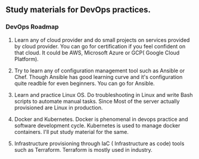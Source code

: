 ## Study materials for DevOps practices.

### DevOps Roadmap
  
  1. Learn any of cloud provider and do small projects on services provided by cloud provider. You can go for certification if you feel confident on that        cloud. It could be AWS, Microsoft Azure or GCP( Google Cloud Platform).
  
  2. Try to learn any of configuration management tool such as Ansible or Chef. Though Ansible has good learning curve and it's configuration quite readble      for even beginners. You can go for Ansible.
  
  3. Learn and practice Linux OS. Do troubleshooting in Linux and write Bash scripts to automate manual tasks. Since Most of the server actually                provisioned are Linux in production.
 
  4. Docker and Kubernetes. Docker is phenomenal in devops practice and software development cycle. Kubernetes is used to manage docker containers. I'll        put study material for the same.

  5. Infrastructure provisioning through IaC ( Infrastructure as code) tools such as Terraform. Terraform is mostly used in industry.   
